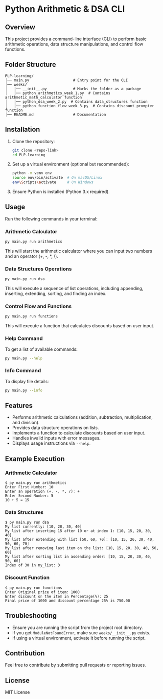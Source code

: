 # Python Arithmetic & DSA CLI

## Overview
This project provides a command-line interface (CLI) to perform basic arithmetic operations, data structure manipulations, and control flow functions.

## Folder Structure
```
PLP-learning/
│── main.py                    # Entry point for the CLI
│── weeks/
│   │── __init__.py            # Marks the folder as a package
│   │── python_arithmetics_week_1.py  # Contains arithmetic_math_calculator function
│   │── python_dsa_week_2.py  # Contains data_structures function
│   │── python_function_flow_week_3.py  # Contains discount_prompter function
│── README.md                  # Documentation
```

## Installation
1. Clone the repository:
   ```sh
   git clone <repo-link>
   cd PLP-learning
   ```
2. Set up a virtual environment (optional but recommended):
   ```sh
   python -m venv env
   source env/bin/activate  # On macOS/Linux
   env\Scripts\activate     # On Windows
   ```
3. Ensure Python is installed (Python 3.x required).

## Usage
Run the following commands in your terminal:

### Arithmetic Calculator
```sh
py main.py run arithmetics
```
This will start the arithmetic calculator where you can input two numbers and an operator (+, -, *, /).

### Data Structures Operations
```sh
py main.py run dsa
```
This will execute a sequence of list operations, including appending, inserting, extending, sorting, and finding an index.

### Control Flow and Functions
```sh
py main.py run functions
```
This will execute a function that calculates discounts based on user input.

### Help Command
To get a list of available commands:
```sh
py main.py --help
```

### Info Command
To display file details:
```sh
py main.py --info
```

## Features
- Performs arithmetic calculations (addition, subtraction, multiplication, and division).
- Provides data structure operations on lists.
- Implements a function to calculate discounts based on user input.
- Handles invalid inputs with error messages.
- Displays usage instructions via `--help`.

## Example Execution
### Arithmetic Calculator
```
$ py main.py run arithmetics
Enter First Number: 10
Enter an operation (+, -, *, /): +
Enter Second Number: 5
10 + 5 = 15
```

### Data Structures
```
$ py main.py run dsa
My list currently: [10, 20, 30, 40]
My list after inserting 15 after 10 or at index 1: [10, 15, 20, 30, 40]
My list after extending with list [50, 60, 70]: [10, 15, 20, 30, 40, 50, 60, 70]
My list after removing last item on the list: [10, 15, 20, 30, 40, 50, 60]
My list after sorting list in ascending order: [10, 15, 20, 30, 40, 50, 60]
Index of 30 in my_list: 3
```

### Discount Function
```
$ py main.py run functions
Enter Original price of item: 1000
Enter discount on the item in Percentage(%): 25
Final price of 1000 and discount percentage 25% is 750.00
```

## Troubleshooting
- Ensure you are running the script from the project root directory.
- If you get `ModuleNotFoundError`, make sure `weeks/__init__.py` exists.
- If using a virtual environment, activate it before running the script.

## Contribution
Feel free to contribute by submitting pull requests or reporting issues.

## License
MIT License

